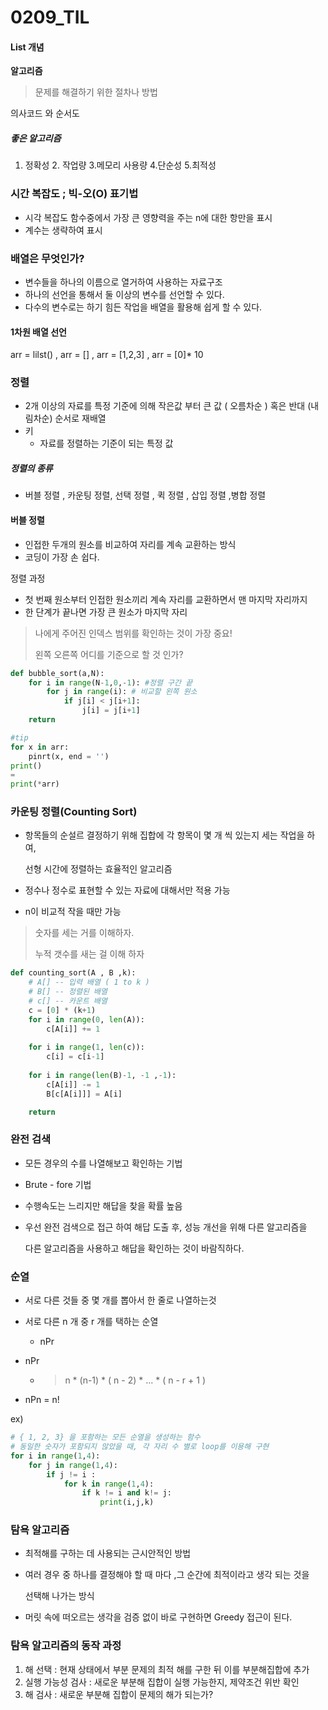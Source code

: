 # 0209_TIL



#### List 개념



**알고리즘**

> 문제를 해결하기 위한 절차나 방법

의사코드 와 순서도



##### 좋은 알고리즘

1. 정확성	2. 작업량	3.메모리 사용량	4.단순성	5.최적성



### 시간 복잡도 ; 빅-오(O) 표기법

- 시각 복잡도 함수중에서 가장 큰 영향력을 주는 n에 대한 항만을 표시
- 계수는 생략하여 표시



### 배열은 무엇인가?

- 변수들을 하나의 이름으로 열거하여 사용하는 자료구조
- 하나의 선언을 통해서 둘 이상의 변수를 선언할 수 있다.
- 다수의 변수로는  하기 힘든 작업을 배열을 활용해 쉽게 할 수 있다.

#### 1차원 배열 선언

arr = lilst() , 	arr = [] , 	arr = [1,2,3]	, arr = [0]* 10



### 정렬

- 2개 이상의 자료를 특정 기준에 의해 작은값 부터 큰 값 ( 오름차순 ) 혹은  반대 (내림차순) 순서로 재배열
- 키
  - 자료를 정렬하는 기준이 되는 특정 값

##### 정렬의 종류

- 버블 정렬 , 카운팅 정렬, 선택 정렬 , 퀵 정렬 , 삽입 정렬 ,병합 정렬

#### 버블 정렬

- 인접한 두개의 원소를 비교하여 자리를 계속 교환하는 방식
- 코딩이 가장 손 쉽다.

정렬 과정

- 첫 번째 원소부터 인접한 원소끼리 계속 자리를 교환하면서 맨 마지막 자리까지
- 한 단계가 끝나면 가장 큰 원소가 마지막 자리

> 나에게 주어진 인덱스 범위를 확인하는 것이 가장 중요!
>
> 왼쪽 오른쪽 어디를 기준으로 할 것 인가?

```python
def bubble_sort(a,N):
    for i in range(N-1,0,-1): #정렬 구간 끝
        for j in range(i): # 비교할 왼쪽 원소
            if j[i] < j[i+1]:
                j[i] = j[i+1]
    return
```

```python
#tip
for x in arr:
	pinrt(x, end = '')
print()
=
print(*arr)
```



### 카운팅 정렬(Counting Sort)

- 항목들의 순설르 결정하기 위해 집합에 각 항목이 몇 개 씩 있는지 세는 작업을 하여,

  선형 시간에 정렬하는 효율적인 알고리즘

- 정수나 정수로 표현할 수 있는 자료에 대해서만 적용 가능

- n이 비교적 작을 때만 가능

> 숫자를 세는 거를 이해하자.
>
> 누적 갯수를 새는 걸 이해 하자

```python
def counting_sort(A , B ,k):
    # A[] -- 입력 배열 ( 1 to k )
    # B[] -- 정렬된 배열
    # c[] -- 카운트 배열
    c = [0] * (k+1)
    for i in range(0, len(A)):
        c[A[i]] += 1
    
    for i in range(1, len(c)):
        c[i] = c[i-1]
    
    for i in range(len(B)-1, -1 ,-1):
        c[A[i]] -= 1
        B[c[A[i]]] = A[i]

    return
```





### 완전 검색

- 모든 경우의 수를 나열해보고 확인하는 기법

- Brute - fore 기법

- 수행속도는 느리지만 해답을 찾을 확률 높음

- 우선 완전 검색으로 접근 하여 해답 도출 후, 성능 개선을 위해 다른 알고리즘을

  다른 알고리즘을 사용하고 해답을 확인하는 것이 바람직하다.



### 순열

- 서로 다른 것들 중 몇 개를 뽑아서 한 줄로 나열하는것

- 서로 다른 n 개 중 r 개를 택하는 순열

  - nPr

- nPr

  - > n * (n-1) * ( n - 2) * ... * ( n - r + 1 )

- nPn = n!



ex)

```python
# { 1, 2, 3} 을 포함하는 모든 순열을 생성하는 함수
# 동일한 숫자가 포함되지 않았을 때, 각 자리 수 별로 loop를 이용해 구현
for i in range(1,4):
    for j in range(1,4):
        if j != i :
            for k in range(1,4):
                if k != i and k!= j:
                    print(i,j,k)
```





### 탐욕 알고리즘

- 최적해를 구하는 데 사용되는 근시안적인 방법

- 여러 경우 중 하나를 결정해야 할 때 마다 ,그 순간에 최적이라고 생각 되는 것을

  선택해 나가는 방식

- 머릿 속에 떠오르는 생각을 검증 없이 바로 구현하면 Greedy 접근이 된다.



### 탐욕 알고리즘의 동작 과정

1) 해 선택 : 현재 상태에서 부분 문제의 최적 해를 구한 뒤 이를 부분해집합에 추가
2) 실행 가능성 검사 : 새로운 부분해 집합이 실행 가능한지, 제약조건 위반 확인
3) 해 검사 : 새로운 부분해 집합이 문제의 해가 되는가?

